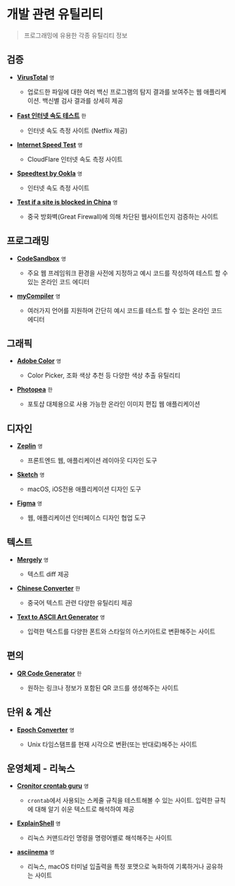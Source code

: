 # 개발 관련 유틸리티

> 프로그래밍에 유용한 각종 유틸리티 정보

## 검증

- **[VirusTotal](https://www.virustotal.com)** `영`

  - 업로드한 파일에 대한 여러 백신 프로그램의 탐지 결과를 보여주는 웹 애플리케이션. 백신별 검사 결과를 상세히 제공

- **[Fast 인터넷 속도 테스트](https://fast.com)** `한`

  - 인터넷 속도 측정 사이트 (Netflix 제공)

- **[Internet Speed Test](https://speed.cloudflare.com)** `영`

  - CloudFlare 인터넷 속도 측정 사이트

- **[Speedtest by Ookla](https://www.speedtest.net)** `영`

  - 인터넷 속도 측정 사이트

- **[Test if a site is blocked in China](https://www.comparitech.com/privacy-security-tools/blockedinchina)** `영`

  - 중국 방화벽(Great Firewall)에 의해 차단된 웹사이트인지 검증하는 사이트

## 프로그래밍

- **[CodeSandbox](https://codesandbox.io)** `영`

  - 주요 웹 프레임워크 환경을 사전에 지정하고 예시 코드를 작성하여 테스트 할 수 있는 온라인 코드 에디터

- **[myCompiler](https://www.mycompiler.io)** `영`

  - 여러가지 언어를 지원하며 간단히 예시 코드를 테스트 할 수 있는 온라인 코드 에디터

## 그래픽

- **[Adobe Color](https://color.adobe.com)** `영`

  - Color Picker, 조화 색상 추천 등 다양한 색상 추출 유틸리티

- **[Photopea](https://www.photopea.com)** `한`

  - 포토샵 대체용으로 사용 가능한 온라인 이미지 편집 웹 애플리케이션

## 디자인

- **[Zeplin](https://zeplin.io)** `영`

  - 프론트엔드 웹, 애플리케이션 레이아웃 디자인 도구

- **[Sketch](https://www.sketch.com)** `영`

  - macOS, iOS전용 애플리케이션 디자인 도구

- **[Figma](https://www.figma.com)** `영`

  - 웹, 애플리케이션 인터페이스 디자인 협업 도구

## 텍스트

- **[Mergely](https://editor.mergely.com)** `영`

  - 텍스트 diff 제공

- **[Chinese Converter](https://www.chineseconverter.com)** `한`

  - 중국어 텍스트 관련 다양한 유틸리티 제공

- **[Text to ASCII Art Generator](https://patorjk.com/software/taag)** `영`

  - 입력한 텍스트를 다양한 폰트와 스타일의 아스키아트로 변환해주는 사이트

## 편의

- **[QR Code Generator](https://ko.qr-code-generator.com)** `한`

  - 원하는 링크나 정보가 포함된 QR 코드를 생성해주는 사이트

## 단위 & 계산

- **[Epoch Converter](https://www.epochconverter.com)** `영`

  - Unix 타임스탬프를 현재 시각으로 변환(또는 반대로)해주는 사이트

## 운영체제 - 리눅스

- **[Cronitor crontab guru](https://crontab.guru)** `영`

  - `crontab`에서 사용되는 스케줄 규칙을 테스트해볼 수 있는 사이트. 입력한 규칙에 대해 알기 쉬운 텍스트로 해석하여 제공

- **[ExplainShell](https://explainshell.com)** `영`

  - 리눅스 커맨드라인 명령을 명령어별로 해석해주는 사이트

- **[asciinema](https://asciinema.org)** `영`

  - 리눅스, macOS 터미널 입출력을 특정 포맷으로 녹화하여 기록하거나 공유하는 사이트
